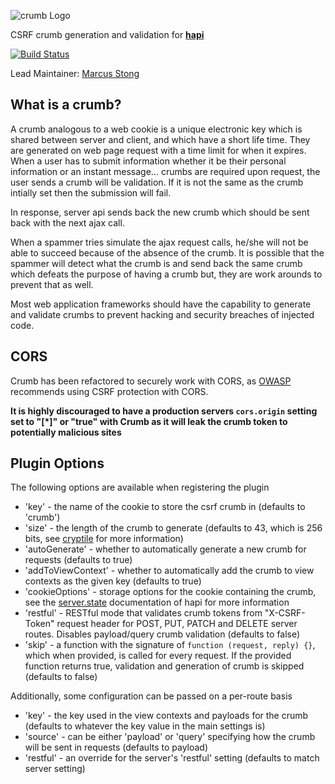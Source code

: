 ![crumb Logo](https://raw.github.com/hapijs/crumb/master/images/crumb.png)

CSRF crumb generation and validation for [**hapi**](https://github.com/hapijs/hapi)

[![Build Status](https://secure.travis-ci.org/hapijs/crumb.png)](http://travis-ci.org/hapijs/crumb)

Lead Maintainer: [Marcus Stong](https://github.com/stongo)

## What is a crumb?
A crumb analogous to a web cookie is a unique electronic key which is shared between server and client, and which have a short life time. They are generated on web page request with a time limit for when it expires. When a user has to submit information whether it be their personal information or an instant message... crumbs are required upon request, the user sends a crumb will be validation. If it is not the same as the crumb intially set then the submission will fail. 

In response, server api sends back the new crumb which should be sent back with the next ajax call.

When a spammer tries simulate the ajax request calls, he/she will not be able to succeed because of the absence of the crumb. It is possible that the spammer will detect what the crumb is and send back the same crumb which defeats the purpose of having a crumb but, they are work arounds to prevent that as well.

Most web application frameworks should have the capability to generate and validate crumbs to prevent hacking and security breaches of injected code.


## CORS

Crumb has been refactored to securely work with CORS, as [OWASP](https://www.owasp.org/index.php/HTML5_Security_Cheat_Sheet#Cross_Origin_Resource_Sharing) recommends using CSRF protection with CORS.

**It is highly discouraged to have a production servers `cors.origin` setting set to "[\*]" or "true" with Crumb as it will leak the crumb token to potentially malicious sites**

## Plugin Options

The following options are available when registering the plugin

* 'key' - the name of the cookie to store the csrf crumb in (defaults to 'crumb')
* 'size' - the length of the crumb to generate (defaults to 43, which is 256 bits, see [cryptile](https://github.com/hueniverse/cryptiles) for more information)
* 'autoGenerate' - whether to automatically generate a new crumb for requests (defaults to true)
* 'addToViewContext' - whether to automatically add the crumb to view contexts as the given key (defaults to true)
* 'cookieOptions' - storage options for the cookie containing the crumb, see the [server.state](http://hapijs.com/api#serverstatename-options) documentation of hapi for more information
* 'restful' - RESTful mode that validates crumb tokens from "X-CSRF-Token" request header for POST, PUT, PATCH and DELETE server routes. Disables payload/query crumb validation (defaults to false)
* 'skip' - a function with the signature of `function (request, reply) {}`, which when provided, is called for every request. If the provided function returns true, validation and generation of crumb is skipped (defaults to false)

Additionally, some configuration can be passed on a per-route basis

* 'key' - the key used in the view contexts and payloads for the crumb (defaults to whatever the key value in the main settings is)
* 'source' - can be either 'payload' or 'query' specifying how the crumb will be sent in requests (defaults to payload)
* 'restful' - an override for the server's 'restful' setting (defaults to match server setting)
